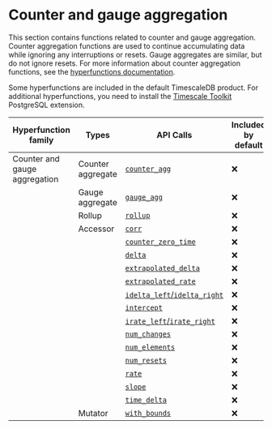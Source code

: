 # Counter and gauge aggregation
This section contains functions related to counter and gauge aggregation.
Counter aggregation functions are used to continue accumulating data while
ignoring any interruptions or resets. Gauge aggregates are similar, but do not
ignore resets. For more information about counter aggregation functions, see the
[hyperfunctions documentation][hyperfunctions-counter-agg].

Some hyperfunctions are included in the default TimescaleDB product. For
additional hyperfunctions, you need to install the
[Timescale Toolkit][install-toolkit] PostgreSQL extension.

|Hyperfunction family|Types|API Calls|Included by default|Toolkit required|
|-|-|-|-|-|
|Counter and gauge aggregation|Counter aggregate|[`counter_agg`](/hyperfunctions/counter_aggs/counter_agg_point/)|❌|✅|
||Gauge aggregate|[`gauge_agg`](/hyperfunctions/counter_aggs/gauge_agg/)|❌|✅|
||Rollup|[`rollup`](/hyperfunctions/counter_aggs/rollup-counter/)|❌|✅|
||Accessor|[`corr`](/hyperfunctions/counter_aggs/corr-stats/)|❌|✅|
|||[`counter_zero_time`](/hyperfunctions/counter_aggs/counter_zero_time/)|❌|✅|
|||[`delta`](/hyperfunctions/counter_aggs/delta/)|❌|✅|
|||[`extrapolated_delta`](/hyperfunctions/counter_aggs/extrapolated_delta/)|❌|✅|
|||[`extrapolated_rate`](/hyperfunctions/counter_aggs/extrapolated_rate/)|❌|✅|
|||[`idelta_left`/`idelta_right`](/hyperfunctions/counter_aggs/idelta/)|❌|✅|
|||[`intercept`](/hyperfunctions/counter_aggs/intercept-counter/)|❌|✅|
|||[`irate_left`/`irate_right`](/hyperfunctions/counter_aggs/irate/)|❌|✅|
|||[`num_changes`](/hyperfunctions/counter_aggs/num_changes/)|❌|✅|
|||[`num_elements`](/hyperfunctions/counter_aggs/num_elements/)|❌|✅|
|||[`num_resets`](/hyperfunctions/counter_aggs/num_resets/)|❌|✅|
|||[`rate`](/hyperfunctions/counter_aggs/rate/)|❌|✅|
|||[`slope`](/hyperfunctions/counter_aggs/slope-counter/)|❌|✅|
|||[`time_delta`](/hyperfunctions/counter_aggs/time_delta/)|❌|✅|
||Mutator|[`with_bounds`](/hyperfunctions/counter_aggs/with_bounds/)|❌|✅|


[hyperfunctions-counter-agg]: timescaledb/:currentVersion:/how-to-guides/hyperfunctions/counter-aggregation/
[install-toolkit]: timescaledb/:currentVersion:/how-to-guides/hyperfunctions/install-toolkit
